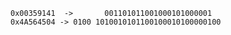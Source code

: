     0x00359141  ->       001101011001000101000001
    0x4A564504 -> 0100 1010010101100100010100000100